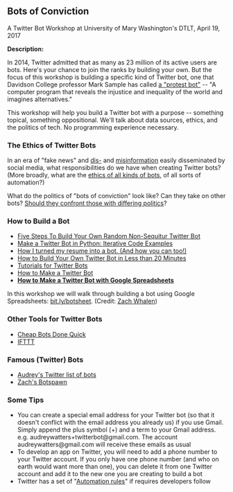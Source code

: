 ## Bots of Conviction

<p>A Twitter Bot Workshop at University of Mary Washington's DTLT, April 19, 2017</p>

**Description:**

<p>In 2014, Twitter admitted that as many as 23 million of its active users are bots. Here's your chance to join the ranks by building your own. But the focus of this workshop is building a specific kind of Twitter bot, one that Davidson College professor Mark Sample has called <a href="https://medium.com/@samplereality/a-protest-bot-is-a-bot-so-specific-you-cant-mistake-it-for-bullshit-90fe10b7fbaa">a "protest bot"</a> -- "A computer program that reveals the injustice and inequality of the world and imagines alternatives."</p>

<p>This workshop will help you build a Twitter bot with a purpose -- something topical, something oppositional. We'll talk about data sources, ethics, and the politics of tech. No programming experience necessary.</p>

### The Ethics of Twitter Bots

<p>In an era of "fake news" and <a href="https://www.buzzfeed.com/josephbernstein/from-utah-with-love?utm_term=.kbvQ9nRo#.gdgp710J">dis-</a> and <a href="http://nypost.com/2017/03/30/how-russian-bots-try-to-sucker-trump-on-twitter/">misinformation</a> easily disseminated by social media, what responsibilities do we have when creating Twitter bots? (More broadly, what are the <a href="https://botwiki.org/bot-ethics/">ethics of all kinds of bots</a>, of all sorts of automation?)</p>

<p>What do the politics of "bots of conviction" look like? Can they take on other bots? <a href="https://medium.com/@NoraReed/hook-bait-and-camouflage-making-a-honeybot-28a9ccfe0bed">Should they confront those with differing politics</a>?</p>

### How to Build a Bot

<ul>
<li><a href="http://readwrite.com/2014/06/20/random-non-sequitur-twitter-bot-instructions/">Five Steps To Build Your Own Random Non-Sequitur Twitter Bot</a></li>
<li><a href="http://jitp.commons.gc.cuny.edu/make-a-twitter-bot-in-python-iterative-code-examples/">Make a Twitter Bot in Python: Iterative Code Examples</a></li>
<li><a href="https://medium.com/the-mission/how-i-turned-my-resume-into-a-bot-and-how-you-can-too-f03847352baa#.p5wedmx73">How I turned my resume into a bot. (And how you can too!)</a></li>
<li><a href="https://venturebeat.com/2017/02/02/how-to-build-your-own-twitter-bot-in-less-than-30-minutes/">How to Build Your Own Twitter Bot in Less than 20 Minutes</a></li>
<li><a href="https://botwiki.org/tutorials/twitterbots/">Tutorials for Twitter Bots</a></li>
<li><a href="http://tinysubversions.com/2013/09/how-to-make-a-twitter-bot/">How to Make a Twitter Bot</a></li>
<li><strong><a href="http://www.zachwhalen.net/posts/how-to-make-a-twitter-bot-with-google-spreadsheets-version-04/">How to Make a Twitter Bot with Google Spreadsheets</a></strong></li>
</ul>

<p>In this workshop we will walk through building a bot using Google Spreadsheets: <a href="http://bit.ly/botsheet">bit.ly/botsheet</a>. (Credit: <a href="http://www.zachwhalen.net/posts/teaching-with-bots-a-dpl-workshop/">Zach Whalen</a>)</p>

### Other Tools for Twitter Bots

<ul>
<li><a href="http://www.cheapbotsdonequick.com/">Cheap Bots Done Quick</a></li>
<li><a href="https://ifttt.com/">IFTTT</a></li>
</ul>

### Famous (Twitter) Bots

<ul>
<li><a href="https://twitter.com/audreywatters/lists/bots">Audrey's Twitter list of bots</a></li>
<li><a href="https://twitter.com/zachwhalen/lists/botspawn/members">Zach's Botspawn</a></li>
</ul>

### Some Tips

<ul>
<li>You can create a special email address for your Twitter bot (so that it doesn't conflict with the email address you already us) if you use Gmail. Simply append the plus symbol (+) and a term to your Gmail address. e.g. audreywatters+twitterbot@gmail.com. The account audreywatters@gmail.com will receive these emails as usual</li>
<li>To develop an app on Twitter, you will need to add a phone number to your Twitter account. If you only have one phone number (and who on earth would want more than one), you can delete it from one Twitter account and add it to the new one you are creating to build a bot</li>
<li>Twitter has a set of "<a href="https://support.twitter.com/articles/76915#">Automation rules</a>" if requires developers follow</li>
</ul>
